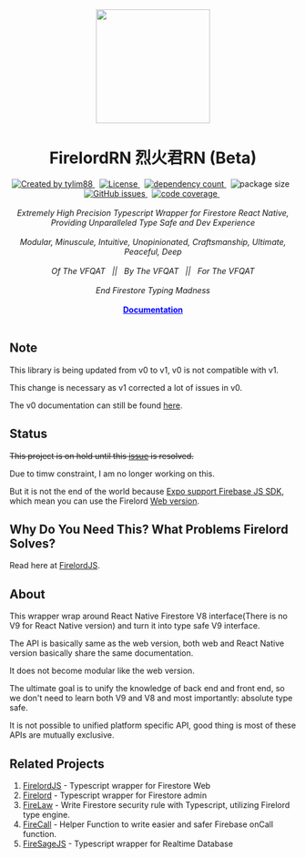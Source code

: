 <!-- markdownlint-disable MD010 -->
<!-- markdownlint-disable MD033 -->
<!-- markdownlint-disable MD041 -->

<div align="center">
		<img src="https://raw.githubusercontent.com/tylim88/Firelord/main/img/ozai.png" width="200px"/>
		<h1>FirelordRN 烈火君RN (Beta)</h1>
</div>

<div align="center">
		<a href="https://www.npmjs.com/package/firelordrn" target="_blank">
				<img
					src="https://img.shields.io/npm/v/firelordrn"
					alt="Created by tylim88"
				/>
			</a>
			&nbsp;
			<a
				href="https://github.com/tylim88/firelordrn/blob/main/LICENSE"
				target="_blank"
			>
				<img
					src="https://img.shields.io/github/license/tylim88/firelordrn"
					alt="License"
				/>
			</a>
			&nbsp;
			<a
				href="https://www.npmjs.com/package/firelordrn?activeTab=dependencies"
				target="_blank"
			>
				<img
					src="https://img.shields.io/badge/dynamic/json?url=https://api.npmutil.com/package/firelordrn&label=dependencies&query=$.dependencies.count&color=brightgreen"
					alt="dependency count"
				/>
			</a>
			&nbsp;
			<img
				src="https://img.shields.io/badge/gzipped-6KB-brightgreen"
				alt="package size"
			/>
			<!-- &nbsp;
			<a href="https://github.com/tylim88/Firelordrn/actions" target="_blank">
				<img
					src="https://github.com/tylim88/Firelordrn/workflows/Main/badge.svg"
					alt="github action"
				/>
			</a>
			&nbsp;
			<a href="https://codecov.io/gh/tylim88/Firelordrn" target="_blank">
				<img
					src="https://codecov.io/gh/tylim88/Firelordrn/branch/main/graph/badge.svg"
					alt="code coverage"
				/>
			</a> -->
			&nbsp;
			<a href="https://github.com/tylim88/Firelordrn/issues" target="_blank">
				<img
					alt="GitHub issues"
					src="https://img.shields.io/github/issues-raw/tylim88/firelordrn"
				></img>
			</a>
			&nbsp;
			<a href="https://snyk.io/test/github/tylim88/FirelordRN" target="_blank">
				<img
					src="https://snyk.io/test/github/tylim88/FirelordRN/badge.svg"
					alt="code coverage"
				/>
			</a>
			&nbsp;
			<!-- <a
				href="https://lgtm.com/projects/g/tylim88/Firelordrn/alerts/"
				target="_blank"
			>
				<img
					alt="Total alerts"
					src="https://img.shields.io/lgtm/alerts/g/tylim88/Firelordrn.svg?logo=lgtm&logoWidth=18"
				/>
			</a>
			&nbsp;
			<a
				href="https://lgtm.com/projects/g/tylim88/Firelordrn/context:javascript"
				target="_blank"
			>
				<img
					alt="Language grade: JavaScript"
					src="https://img.shields.io/lgtm/grade/javascript/g/tylim88/Firelordrn.svg?logo=lgtm&logoWidth=18"
				/>
			</a> -->
</div>
<br/>
<div align="center">
		<i>Extremely High Precision Typescript Wrapper for Firestore React Native, Providing Unparalleled Type Safe and Dev Experience</i>
</div>
<br/>
<div align="center">
		<i>Modular, Minuscule, Intuitive, Unopinionated, Craftsmanship, Ultimate, Peaceful, Deep</i>
</div>
<br/>
<div align="center">
	<i>Of The VFQAT &#160;&#160;||&#160;&#160; By The VFQAT &#160;&#160;||&#160;&#160; For The VFQAT</i>
</div>
<br />
<div align="center">
	<i>End Firestore Typing Madness</i>
</div>
<br />
<div align="center">
<a href="https://firelordjs.com/firelordrn/quick_start" target="_blank" style="color:blue"><strong>Documentation</strong></a>
</div>

<br/>

## Note

This library is being updated from v0 to v1, v0 is not compatible with v1.

This change is necessary as v1 corrected a lot of issues in v0.

The v0 documentation can still be found [here](https://github.com/tylim88/Firelordrn/tree/896c572d7ab3063156d8e3b515bb523c3720f4e2).



## Status

~~This project is on hold until this [issue](https://github.com/tylim88/Firelordrn/issues/1) is resolved.~~

Due to timw constraint, I am no longer working on this.

But it is not the end of the world because [Expo support Firebase JS SDK](https://docs.expo.dev/guides/using-firebase/), which mean you can use the Firelord [Web version](https://github.com/tylim88/FirelordJS).

## Why Do You Need This? What Problems Firelord Solves?

Read here at [FirelordJS](https://github.com/tylim88/FirelordJS#readme).

## About

This wrapper wrap around React Native Firestore V8 interface(There is no V9 for React Native version) and turn it into type safe V9 interface.

The API is basically same as the web version, both web and React Native version basically share the same documentation.

It does not become modular like the web version.

The ultimate goal is to unify the knowledge of back end and front end, so we don't need to learn both V9 and V8 and most importantly: absolute type safe.

It is not possible to unified platform specific API, good thing is most of these APIs are mutually exclusive.

## Related Projects

1. [FirelordJS](https://github.com/tylim88/FirelordJS) - Typescript wrapper for Firestore Web
2. [Firelord](https://github.com/tylim88/firelord) - Typescript wrapper for Firestore admin
3. [FireLaw](https://github.com/tylim88/firelaw) - Write Firestore security rule with Typescript, utilizing Firelord type engine.
4. [FireCall](https://github.com/tylim88/FireCall) - Helper Function to write easier and safer Firebase onCall function.
5. [FireSageJS](https://github.com/tylim88/FireSageJS) - Typescript wrapper for Realtime Database
